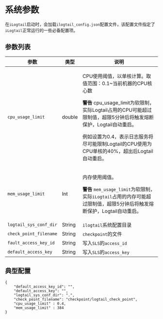 # 系统参数

在`iLogtail`启动时，会加载`ilogtail_config.json`配置文件，该配置文件指定了`iLogtail`正常运行的一些必备配置项。

## 参数列表



| 参数                     | 类型     | 说明                                                                                                                                                                                                                                   |
| ---------------------- | ------ | ------------------------------------------------------------------------------------------------------------------------------------------------------------------------------------------------------------------------------------ |
| `cpu_usage_limit`      | double | <p>CPU使用阈值，以单核计算。取值范围：0.1~当前机器的CPU核心数</p><p><strong></strong></p><p><strong>警告</strong> cpu_usage_limit为软限制，实际Logtail占用的CPU可能超过限制值，超限5分钟后将触发熔断保护，Logtail自动重启。</p><p>例如设置为0.4，表示日志服务将尽可能限制Logtail的CPU使用为CPU单核的40%，超出后Logtail自动重启。</p> |
| `mem_usage_limit`      | Int    | <p></p><p>内存使用阈值。</p><p><strong>警告</strong> <code>mem_usage_limit</code>为软限制，实际<code>iLogtail</code>占用的内存可能超过限制值，超限5分钟后将触发熔断保护，Logtail自动重启。</p>                                                                                      |
| `logtail_sys_conf_dir` | String | `ilogtail`系统配置目录                                                                                                                                                                                                                     |
| `check_point_filename` | String | `checkpoint`的文件                                                                                                                                                                                                                      |
| `fault_access_key_id`  | String | 写入`SLS`的`access_id`                                                                                                                                                                                                                  |
| `default_access_key`   | String | 写入`SLS`的`access_key`                                                                                                                                                                                                                 |

## 典型配置

```
{
    "default_access_key_id": "",
    "default_access_key": "",
    "logtail_sys_conf_dir": ".",
    "check_point_filename": "checkpoint/logtail_check_point",
    "cpu_usage_limit" : 0.4,
    "mem_usage_limit" : 384
}
```
